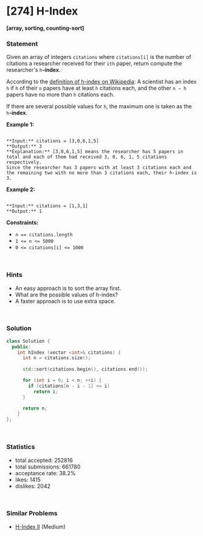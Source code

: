 # [274] H-Index

**[array, sorting, counting-sort]**

### Statement

Given an array of integers `citations` where `citations[i]` is the number of citations a researcher received for their `ith` paper, return compute the researcher's `h`**-index**.

According to the [definition of h-index on Wikipedia](https://en.wikipedia.org/wiki/H-index): A scientist has an index `h` if `h` of their `n` papers have at least `h` citations each, and the other `n − h` papers have no more than `h` citations each.

If there are several possible values for `h`, the maximum one is taken as the `h`**-index**.


**Example 1:**

```

**Input:** citations = [3,0,6,1,5]
**Output:** 3
**Explanation:** [3,0,6,1,5] means the researcher has 5 papers in total and each of them had received 3, 0, 6, 1, 5 citations respectively.
Since the researcher has 3 papers with at least 3 citations each and the remaining two with no more than 3 citations each, their h-index is 3.

```

**Example 2:**

```

**Input:** citations = [1,3,1]
**Output:** 1

```

**Constraints:**
* `n == citations.length`
* `1 <= n <= 5000`
* `0 <= citations[i] <= 1000`


<br>

### Hints

- An easy approach is to sort the array first.
- What are the possible values of h-index?
- A faster approach is to use extra space.

<br>

### Solution

```cpp
class Solution {
  public:
    int hIndex (vector <int>& citations) {
      int n = citations.size();
      
      std::sort(citations.begin(), citations.end());

      for (int i = 0; i < n; ++i) {
        if (citations[n - i - 1] <= i)
          return i;
      }

      return n;
    }
};
```

<br>

### Statistics

- total accepted: 252816
- total submissions: 661780
- acceptance rate: 38.2%
- likes: 1415
- dislikes: 2042

<br>

### Similar Problems

- [H-Index II](https://leetcode.com/problems/h-index-ii) (Medium)

